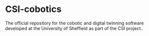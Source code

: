 # CSI-cobotics
The official repository for the cobotic and digital twinning software developed at the University of Sheffield as part of the CSI project.. 
